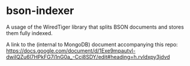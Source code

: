 # bson-indexer
A usage of the WiredTiger library that splits BSON documents and stores them fully indexed.


A link to the (internal to MongoDB) document accompanying this repo:
https://docs.google.com/document/d/1Exe9mpautvl-dwiIQZu6l7HPkFG7i1nG0a_-Cci8SDY/edit#heading=h.rvldxpy3jdvd
